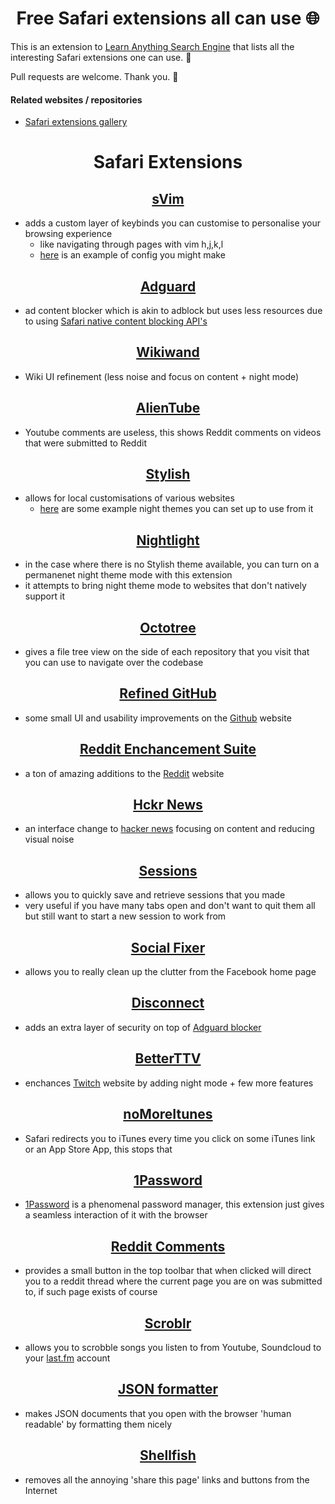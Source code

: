 <h1 align="center"> Free Safari extensions all can use 🌐 </h1>

This is an extension to [Learn Anything Search Engine](https://learn-anything.xyz/) that lists all the interesting Safari extensions one can use. 🔭

Pull requests are welcome. Thank you. 💙

#### Related websites / repositories 

- [Safari extensions gallery](https://safari-extensions.apple.com)

<h1 align="center"> Safari Extensions </h1>

<h2 align="center"> <a href="https://github.com/flipxfx/sVim"> sVim </a></h2>

- adds a custom layer of keybinds you can customise to personalise your browsing experience
	- like navigating through pages with vim h,j,k,l 
	- [here](https://gist.github.com/c26e6a05e4e426e0542e55b7513b581c) is an example of config you might make

<h2 align="center"> <a href="https://adguard.com/en/adblock-adguard-safari.html"> Adguard </a></h2>

- ad content blocker which is akin to adblock but uses less resources due to using [Safari native content blocking API's](https://developer.apple.com/library/content/documentation/Extensions/Conceptual/ContentBlockingRules/Introduction/Introduction.html)

<h2 align="center"> <a href="http://www.wikiwand.com"> Wikiwand </a></h2>

- Wiki UI refinement (less noise and focus on content + night mode)

<h2 align="center"> <a href="https://github.com/mabako/alientube"> AlienTube </a></h2>

- Youtube comments are useless, this shows Reddit comments on videos that were submitted to Reddit

<h2 align="center"> <a href="http://sobolev.us/stylish/"> Stylish </a></h2>

- allows for local customisations of various websites
	- [here](https://medium.com/@NikitaVoloboev/the-best-kind-of-web-3c9131a1fd99) are some example night themes you can set up to use from it
	
<h2 align="center"> <a href="https://github.com/Gofake1/Nightlight"> Nightlight </a></h2>

- in the case where there is no Stylish theme available, you can turn on a permanenet night theme mode with this extension
- it attempts to bring night theme mode to websites that don't natively support it



<h2 align="center"> <a href="https://github.com/buunguyen/octotree"> Octotree </a></h2>

- gives a file tree view on the side of each repository that you visit that you can use to navigate over the codebase

<h2 align="center"> <a href="https:https://github.com/fantattitude/refined-github-safari"> Refined GitHub</a></h2>

- some small UI and usability improvements on the [Github](https://github.com/) website

<h2 align="center"> <a href="https:https://github.com/honestbleeps/Reddit-Enhancement-Suite"> Reddit Enchancement Suite </a></h2>

- a ton of amazing additions to the [Reddit](http://www.reddit.com/) website


<h2 align="center"> <a href="https:https://hckrnews.com/about.html#extensions"> Hckr News</a></h2>

- an interface change to [hacker news](https://news.ycombinator.com/) focusing on content and reducing visual noise

<h2 align="center"> <a href="https:https://sessions-extension.github.io/Sessions/"> Sessions</a></h2>

- allows you to quickly save and retrieve sessions that you made
- very useful if you have many tabs open and don't want to quit them all but still want to start a new session to work from

<h2 align="center"> <a href="https:http://socialfixer.com/download.html"> Social Fixer</a></h2>

- allows you to really clean up the clutter from the Facebook home page

<h2 align="center"> <a href="https:https://disconnect.me/"> Disconnect</a></h2>

- adds an extra layer of security on top of [Adguard blocker](https://adguard.com/en/adblock-adguard-safari.html) 

<h2 align="center"> <a href="https://nightdev.com/betterttv/"> BetterTTV</a></h2>

- enchances [Twitch](http://twitch.tv/) website by adding night mode + few more features

<h2 align="center"> <a href="https:http://nomoreitunes.einserver.de/"> noMoreItunes </a></h2>

- Safari redirects you to iTunes every time you click on some iTunes link or an App Store App, this stops that

<h2 align="center"> <a href="https:https://agilebits.com/onepassword/extensions"> 1Password </a></h2>

- [1Password](https://1password.com) is a phenomenal password manager, this extension just gives a seamless interaction of it with the browser

<h2 align="center"> <a href="https:http://safariextendr.com/extension/reddit-comments"> Reddit Comments </a></h2>

- provides a small button in the top toolbar that when clicked will direct you to a reddit thread where the current page you are on was submitted to, if such page exists of course

<h2 align="center"> <a href="https:http://scroblr.fm/"> Scroblr</a></h2>

- allows you to scrobble songs you listen to from Youtube, Soundcloud to your [last.fm](http://last.fm) account

<h2 align="center"> <a href="https:https://github.com/rfletcher/safari-json-formatter"> JSON formatter </a></h2>

- makes JSON documents that you open with the browser 'human readable' by formatting them nicely

<h2 align="center"> <a href="https:http://open-bits.com/shellfish/"> Shellfish</a></h2>

- removes all the annoying 'share this page' links and buttons from the Internet

